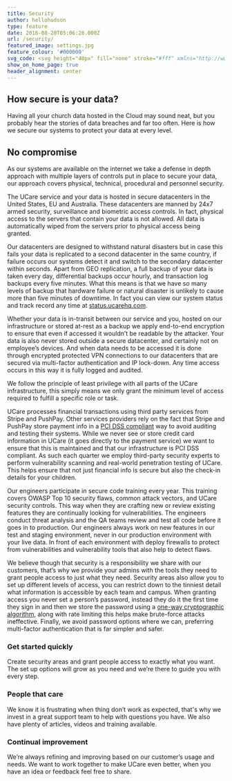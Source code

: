```yaml
---
title: Security
author: hellohudson
type: feature
date: 2016-08-20T05:06:28.000Z
url: /security/
featured_image: settings.jpg
feature_colour: '#000000'
svg_code: <svg height="40px" fill="none" stroke="#fff" xmlns="http://www.w3.org/2000/svg" viewBox="0 0 24 24"><g fill="none" stroke="#fff" stroke-linejoin="round" stroke-miterlimit="10"><circle cx="12" cy="15" r=".5"/><path stroke-linecap="round" d="M12 15.5v3"/><path d="M3.5 9.5h17v14h-17zM6.5 6C6.5 2.962 8.962.5 12 .5s5.5 2.462 5.5 5.5v3.5h-11V6z"/></g></svg>
show_on_home_page: true
header_alignment: center
---
```


## How secure is your data?

Having all your church data hosted in the Cloud may sound neat, but you probably hear the stories of data breaches and far too often. Here is how we secure our systems to protect your data at every level.

## No compromise

As our systems are available on the internet we take a defense in depth approach with multiple layers of controls put in place to secure your data, our approach covers physical, technical, procedural and personnel security.

The UCare service and your data is hosted in secure datacenters in the United States, EU and Australia. These datacenters are manned by 24x7 armed security, surveillance and biometric access controls. In fact, physical access to the servers that contain your data is not allowed. All data is automatically wiped from the servers prior to physical access being granted.

Our datacenters are designed to withstand natural disasters but in case this fails your data is replicated to a second datacenter in the same country, if failure occurs our systems detect it and switch to the secondary datacenter within seconds. Apart from GEO replication, a full backup of your data is taken every day, differential backups occur hourly, and transaction log backups every five minutes. What this means is that we have so many levels of backup that hardware failure or natural disaster is unlikely to cause more than five minutes of downtime. In fact you can view our system status and track record any time at [status.ucarehq.com](http://status.ucarehq.com/).

Whether your data is in-transit between our service and you, hosted on our infrastructure or stored at-rest as a backup we apply end-to-end encryption to ensure that even if accessed it wouldn’t be readable by the attacker. Your data is also never stored outside a secure datacenter, and certainly not on employee’s devices. And when data needs to be accessed it is done through encrypted protected VPN connections to our datacenters that are secured via multi-factor authentication and IP lock-down. Any time access occurs in this way it is fully logged and audited.

We follow the principle of least privilege with all parts of the UCare infrastructure, this simply means we only grant the minimum level of access required to fulfill a specific role or task.

UCare processes financial transactions using third party services from Stripe and PushPay. Other services providers rely on the fact that Stripe and PushPay store payment info in a [PCI DSS compliant](https://en.wikipedia.org/wiki/Payment_Card_Industry_Data_Security_Standard) way to avoid auditing and testing their systems. While we never see or store credit card information in UCare (it goes directly to the payment service) we want to ensure that this is maintained and that our infrastructure is PCI DSS compliant. As such each quarter we employ third-party security experts to perform vulnerability scanning and real-world penetration testing of UCare. This helps ensure that not just financial info is secure but also the check-in details for your children.

Our engineers participate in secure code training every year. This training covers OWASP Top 10 security flaws, common attack vectors, and UCare security controls. This way when they are crafting new or review existing features they are continually looking for vulnerabilities. The engineers conduct threat analysis and the QA teams review and test all code before it goes in to production. Our engineers always work on new features in our test and staging environment, never in our production environment with your live data. In front of each environment with deploy firewalls to protect from vulnerabilities and vulnerability tools that also help to detect flaws.

We believe though that security is a responsibility we share with our customers, that’s why we provide your admins with the tools they need to grant people access to just what they need. Security areas also allow you to set up different levels of access, you can restrict down to the tinniest detail what information is accessible by each team and campus. When granting access you never set a person’s password, instead they do it the first time they sign in and then we store the password using a [one-way cryptographic algorithm](https://en.wikipedia.org/wiki/Cryptographic_hash_function), along with rate limiting this helps make brute-force attacks ineffective. Finally, we avoid password options where we can, preferring multi-factor authentication that is far simpler and safer.

### Get started quickly

Create security areas and grant people access to exactly what you want. The set up options will grow as you need and we’re there to guide you with every step.

### People that care

We know it is frustrating when thing don’t work as expected, that's why we invest in a great support team to help with questions you have. We also have plenty of articles, videos and training available.

### Continual improvement

We’re always refining and improving based on our customer’s usage and needs. We want to work together to make UCare even better, when you have an idea or feedback feel free to share.